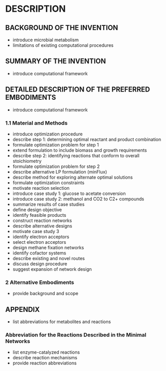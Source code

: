 # DESCRIPTION

## BACKGROUND OF THE INVENTION

- introduce microbial metabolism
- limitations of existing computational procedures

## SUMMARY OF THE INVENTION

- introduce computational framework

## DETAILED DESCRIPTION OF THE PREFERRED EMBODIMENTS

- introduce computational framework

### 1.1 Material and Methods

- introduce optimization procedure
- describe step 1: determining optimal reactant and product combination
- formulate optimization problem for step 1
- extend formulation to include biomass and growth requirements
- describe step 2: identifying reactions that conform to overall stoichiometry
- formulate optimization problem for step 2
- describe alternative LP formulation (minFlux)
- describe method for exploring alternate optimal solutions
- formulate optimization constraints
- motivate reaction selection
- introduce case study 1: glucose to acetate conversion
- introduce case study 2: methanol and CO2 to C2+ compounds
- summarize results of case studies
- define design objective
- identify feasible products
- construct reaction networks
- describe alternative designs
- motivate case study 3
- identify electron acceptors
- select electron acceptors
- design methane fixation networks
- identify cofactor systems
- describe existing and novel routes
- discuss design procedure
- suggest expansion of network design

### 2 Alternative Embodiments

- provide background and scope

## APPENDIX

- list abbreviations for metabolites and reactions

### Abbreviation for the Reactions Described in the Minimal Networks

- list enzyme-catalyzed reactions
- describe reaction mechanisms
- provide reaction abbreviations

